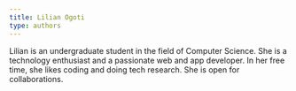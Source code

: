 ```yaml
---
title: Lilian Ogoti
type: authors
---
```

Lilian is an undergraduate student in the field of Computer Science. She is a technology enthusiast and a passionate web and app developer. In her free time, she likes coding and doing tech research. She is open for collaborations.
